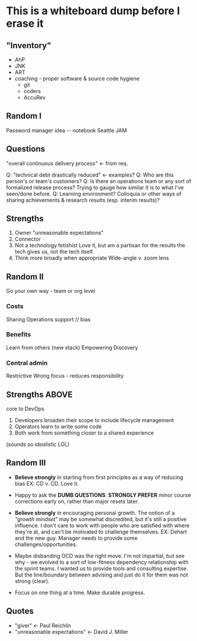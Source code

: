 # This is a whiteboard dump before I erase it

## "Inventory"

- AhP
- JNK
- ART
- coaching - proper software & source code hygiene
	- git
	- coders
	- AccuRev


## Random I

Password manager idea -- notebook
Seattle JAM


## Questions

"overall continuous delivery process" <- from req.

Q: "technical debt drastically reduced" <- examples?
Q: Who are this person's or team's customers?
Q: Is there an operations team or any sort of formalized release process?
   Trying to gauge how similar it is to what I've seen/done before.
Q: Learning environment?
   Colloquia or other ways of sharing achievements & research results (esp. interim results)?


## Strengths

1. Owner "unreasonable expectations"
2. Connector
3. Not a technology fetishist
   Love it, but am a partisan for the results the tech gives us, not the tech itself.
4. Think more broadly when appropriate
   Wide-angle v. zoom lens


## Random II

Go your own way - team or org level

### Costs

Sharing
Operations support // bias

### Benefits

Learn from others (new stack)
Empowering
Discovery

### Central admin

Restrictive
Wrong focus - reduces responsibility


## Strengths ABOVE

core to DevOps

1. Developers broaden their scope to include lifecycle management
2. Operators learn to write some code
3. Both work from something closer to a shared experience

(sounds so *idealistic* LOL)


## Random III

* **Believe strongly** in starting from first principles as a way of reducing bias
  EX: CD v. CD. Love it.

* Happy to ask the **DUMB QUESTIONS**. **STRONGLY PREFER** minor course corrections early on, rather than major resets later.

* **Believe strongly** in encouraging personal growth. The notion of a *"growth mindset"* may be somewhat discredited, but it's still a positive influence. I don't care to work with people who are satisfied with where they're at, and can't be motivated to challenge themselves.
  EX: Dehart and the new guy. Manager needs to provide some challenges/opportunities.

* Maybe disbanding OCD was the right move. I'm not impartial, but see why - we evolved to a sort of low-fitness dependency relationship with the sprint teams. I wanted us to provide tools and consulting expertise. But the line/boundary between advising and just do it for them was not strong (clear).

* Focus on one thing at a time. Make durable progress.


## Quotes

* "giver" <- Paul Reichlin
* "unreasonable expectations" <- David J. Miller

